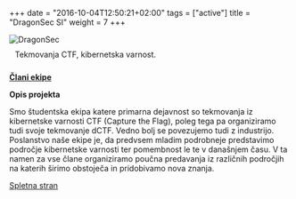+++
date = "2016-10-04T12:50:21+02:00"
tags = ["active"]
title = "DragonSec SI"
weight = 7
+++

<img src="/img/dragonsec.png" alt="DragonSec" style="max-width: 200px" />

<div style="padding: 10px;">
Tekmovanja CTF, kibernetska varnost.
</div>

<!--more-->

[**Člani ekipe**](https://dragonsec.si/clani.html)

**Opis projekta**

Smo študentska ekipa katere primarna dejavnost so tekmovanja iz kibernetske varnosti CTF (Capture the Flag), poleg tega pa organiziramo tudi svoje tekmovanje dCTF. Vedno bolj se povezujemo tudi z industrijo. Poslanstvo naše ekipe je, da predvsem mladim podrobneje predstavimo področje kibernetske varnosti ter pomembnost le te v današnjem času. V ta namen za vse člane organiziramo poučna predavanja iz različnih področjih na katerih širimo obstoječa in pridobivamo nova znanja.

[Spletna stran](https://dragonsec.si)
